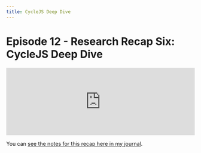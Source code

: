 ```yaml
---
title: CycleJS Deep Dive
---
```


# Episode 12 - Research Recap Six: CycleJS Deep Dive

<iframe src="https://omny.fm/shows/feeling-of-computing/1-2-research-recap-six-cyclejs-deep-dive/embed" width="100%" height="180" frameborder="0"></iframe>

You can <a target="_blank" href="http://futureofcoding.org/journal#research-recap-6">see the notes for this recap here in my journal</a>.
